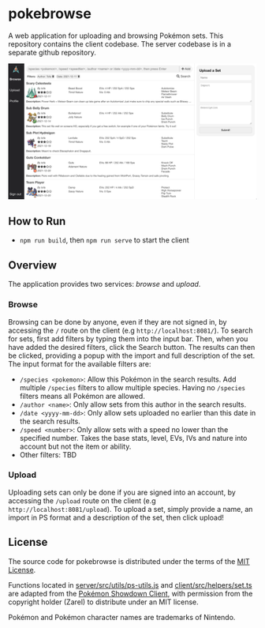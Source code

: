# pokebrowse

A web application for uploading and browsing Pokémon sets. This repository contains the client codebase. The server codebase is in a separate github repository.

![](./images/browser.png)

## How to Run

- `npm run build`, then `npm run serve` to start the client

## Overview

The application provides two services: _browse_ and _upload_.

### Browse

Browsing can be done by anyone, even if they are not signed in, by accessing the `/` route on the client (e.g `http://localhost:8081/`). To search for sets, first add filters by typing them into the input bar. Then, when you have added the desired filters, click the Search button. The results can then be clicked, providing a popup with the import and full description of the set. The input format for the available filters are:

- `/species <pokemon>`: Allow this Pokémon in the search results. Add multiple `/species` filters to allow multiple species. Having no `/species` filters means all Pokémon are allowed.
- `/author <name>`: Only allow sets from this author in the search results.
- `/date <yyyy-mm-dd>`: Only allow sets uploaded no earlier than this date in the search results.
- `/speed <number>`: Only allow sets with a speed no lower than the specified number. Takes the base stats, level, EVs, IVs and nature into account but not the item or ability.
- Other filters: TBD

### Upload

Uploading sets can only be done if you are signed into an account, by accessing the `/upload` route on the client (e.g `http://localhost:8081/upload`). To upload a set, simply provide a name, an import in PS format and a description of the set, then click upload! <!-- You can delete sets later on by going to your profile, located on the `/profile` route on the client.-->

## License

The source code for pokebrowse is distributed under the terms of the [MIT License](LICENSE).

Functions located in [server/src/utils/ps-utils.js](server/src/utils/ps-utils.js) and [client/src/helpers/set.ts](client/src/helpers/set.ts) are adapted from the [Pokémon Showdown Client](https://github.com/smogon/pokemon-showdown-client), with permission from the copyright holder (Zarel) to distribute under an MIT license.

Pokémon and Pokémon character names are trademarks of Nintendo.
